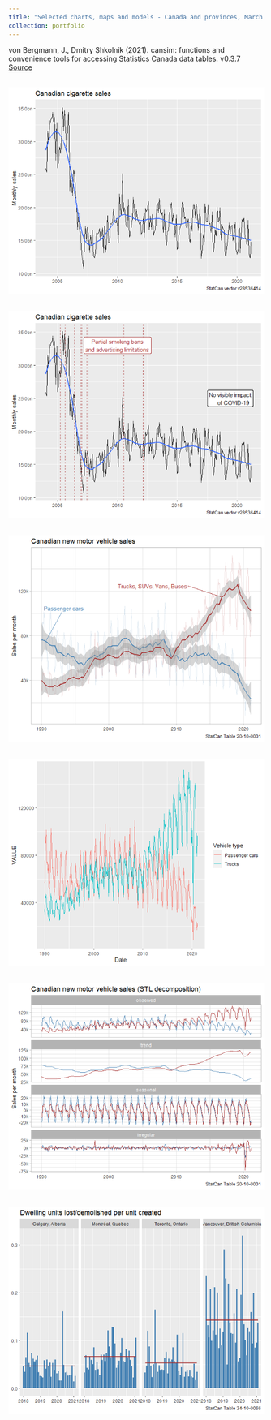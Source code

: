 ```yaml
---
title: "Selected charts, maps and models - Canada and provinces, March 2021 "
collection: portfolio
---
```

von Bergmann, J., Dmitry Shkolnik (2021). cansim: functions and convenience tools for accessing Statistics Canada data tables. v0.3.7 
[Source](https://github.com/mountainMath/cansim/blob/master/vignettes/working_with_large_tables.Rmd)

<br/><img src='/images/canadian cigarres monthly sales.png'>  

<br/><img src='/images/Canadian cigarrete sales.png'> 

<br/><img src='/images/Canadian new motor vehicle sales.png'> 

<br/><img src='/images/Evolution vehicle type by passenger cars and trucks.png'> 

<br/><img src='/images/Canadian new motor vehicle sales stl.png'> 

<br/><img src='/images/units lost demolished per unit created.png'> 


